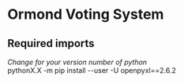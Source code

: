 # Ormond Voting System

## Required imports
*Change for your version number of python*\
pythonX.X -m pip install --user -U openpyxl==2.6.2
